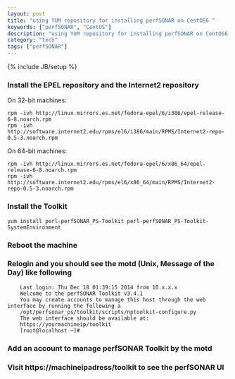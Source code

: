 ```yaml
---
layout: post
title: "using YUM repository for installing perfSONAR on CentOS6 "
keywords: ["perfSONAR", "CentOS"]
description: "using YUM repository for installing perfSONAR on CentOS6 "
category: "tech"
tags: ["perfSONAR"]
---
```

{% include JB/setup %}


### Install the EPEL repository and  the Internet2 repository

On 32-bit machines:

	rpm -ivh http://linux.mirrors.es.net/fedora-epel/6/i386/epel-release-6-8.noarch.rpm  
	rpm -ivh http://software.internet2.edu/rpms/el6/i386/main/RPMS/Internet2-repo-0.5-3.noarch.rpm


On 64-bit machines:

	rpm -ivh http://linux.mirrors.es.net/fedora-epel/6/x86_64/epel-release-6-8.noarch.rpm  
	rpm -ivh http://software.internet2.edu/rpms/el6/x86_64/main/RPMS/Internet2-repo-0.5-3.noarch.rpm


### Install the Toolkit

    yum install perl-perfSONAR_PS-Toolkit perl-perfSONAR_PS-Toolkit-SystemEnvironment

### Reboot the machine

### Relogin and you should see the motd (Unix, Message of the Day) like following

```
	Last login: Thu Dec 18 01:39:15 2014 from 10.x.x.x
	Welcome to the perfSONAR Toolkit v3.4.1
	You may create accounts to manage this host through the web interface by running the following a
	/opt/perfsonar_ps/toolkit/scripts/nptoolkit-configure.py
	The web interface should be available at:
	https://yourmachineip/toolkit 
	[root@localhost ~]# 
```

### Add an account to manage perfSONAR Toolkit by the motd

### Visit  https://machineipadress/toolkit to see the  perfSONAR UI
